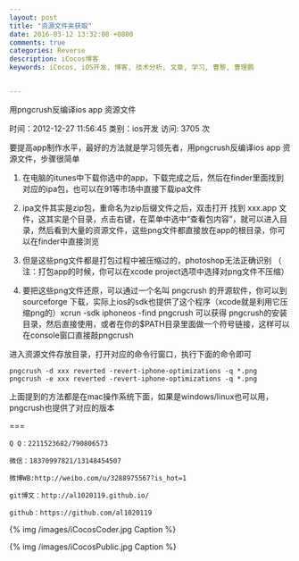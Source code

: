 ```yaml
---
layout: post
title: "资源文件夹获取"
date: 2016-03-12 13:32:08 +0800
comments: true
categories: Reverse
description: iCocos博客
keywords: iCocos, iOS开发, 博客, 技术分析, 文章, 学习, 曹黎, 曹理鹏


---
```




用pngcrush反编译ios app 资源文件

时间：2012-12-27 11:56:45 类别：ios开发 访问: 3705 次

要提高app制作水平，最好的方法就是学习领先者，用pngcrush反编译ios app 资源文件，步骤很简单





<!--more-->




1. 在电脑的itunes中下载你选中的app，下载完成之后，然后在finder里面找到对应的ipa包，也可以在91等市场中直接下载ipa文件

2. ipa文件其实是zip包，重命名为zip后缀文件之后，双击打开
找到 xxx.app 文件，这其实是个目录，点击右键，在菜单中选中“查看包内容”，就可以进入目录，然后看到大量的资源文件，这些png文件都直接放在app的根目录，你可以在finder中直接浏览

3. 但是这些png文件都是打包过程中被压缩过的，photoshop无法正确识别 （ 注：打包app的时候，你可以在xcode project选项中选择对png文件不压缩）

4. 要把这些png文件还原，可以通过一个名叫 pngcrush 的开源软件，你可以到 sourceforge 下载，实际上ios的sdk也提供了这个程序（xcode就是利用它压缩png的）xcrun -sdk iphoneos -find pngcrush 可以获得 pngcrush的安装目录，然后直接使用，或者在你的$PATH目录里面做一个符号链接，这样可以在console窗口直接敲pngcrush


进入资源文件存放目录，打开对应的命令行窗口，执行下面的命令即可
    
    
	pngcrush -d xxx reverted -revert-iphone-optimizations -q *.png
	pngcrush -e xxx reverted -revert-iphone-optimizations -q *.png

上面提到的方法都是在mac操作系统下面，如果是windows/linux也可以用，pngcrush也提供了对应的版本


===

    Q Q：2211523682/790806573

    微信：18370997821/13148454507
    
    微博WB:http://weibo.com/u/3288975567?is_hot=1
    
	git博文：http://al1020119.github.io/
	
	github：https://github.com/al1020119


{% img /images/iCocosCoder.jpg Caption %}  

{% img /images/iCocosPublic.jpg Caption %}  